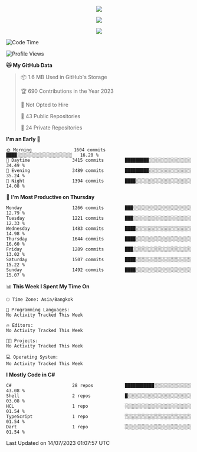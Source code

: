 <p align="center">
  <a href="say-hi.gif"> 
    <img align="center" src="say-hi.gif"/>
  </a>
</p>
<p align="center">
  <a href="https://github.com/htthinh1999">
    <img align="center" src="https://github-readme-stats-kappa-pink.vercel.app/api?username=htthinh1999&show_icons=true&count_private=true&theme=dracula"/>
  </a>
</p>
<p align="center">
  <a href="https://github.com/htthinh1999">
    <img src="https://github-readme-stats-kappa-pink.vercel.app/api/top-langs/?username=htthinh1999&layout=compact&langs_count=6&count_private=true&hide=tsql,hlsl,glsl,shaderlab&theme=dracula"/>
  </a>
</p>

<!--START_SECTION:waka-->
![Code Time](http://img.shields.io/badge/Code%20Time-0%20secs-blue)

![Profile Views](http://img.shields.io/badge/Profile%20Views-0-blue)

**🐱 My GitHub Data** 

> 📦 1.6 MB Used in GitHub's Storage 
 > 
> 🏆 690 Contributions in the Year 2023
 > 
> 🚫 Not Opted to Hire
 > 
> 📜 43 Public Repositories 
 > 
> 🔑 24 Private Repositories 
 > 
**I'm an Early 🐤** 

```text
🌞 Morning                1604 commits        ████░░░░░░░░░░░░░░░░░░░░░   16.20 % 
🌆 Daytime                3415 commits        █████████░░░░░░░░░░░░░░░░   34.49 % 
🌃 Evening                3489 commits        █████████░░░░░░░░░░░░░░░░   35.24 % 
🌙 Night                  1394 commits        ████░░░░░░░░░░░░░░░░░░░░░   14.08 % 
```
📅 **I'm Most Productive on Thursday** 

```text
Monday                   1266 commits        ███░░░░░░░░░░░░░░░░░░░░░░   12.79 % 
Tuesday                  1221 commits        ███░░░░░░░░░░░░░░░░░░░░░░   12.33 % 
Wednesday                1483 commits        ████░░░░░░░░░░░░░░░░░░░░░   14.98 % 
Thursday                 1644 commits        ████░░░░░░░░░░░░░░░░░░░░░   16.60 % 
Friday                   1289 commits        ███░░░░░░░░░░░░░░░░░░░░░░   13.02 % 
Saturday                 1507 commits        ████░░░░░░░░░░░░░░░░░░░░░   15.22 % 
Sunday                   1492 commits        ████░░░░░░░░░░░░░░░░░░░░░   15.07 % 
```


📊 **This Week I Spent My Time On** 

```text
🕑︎ Time Zone: Asia/Bangkok

💬 Programming Languages: 
No Activity Tracked This Week

🔥 Editors: 
No Activity Tracked This Week

🐱‍💻 Projects: 
No Activity Tracked This Week

💻 Operating System: 
No Activity Tracked This Week
```

**I Mostly Code in C#** 

```text
C#                       28 repos            ███████████░░░░░░░░░░░░░░   43.08 % 
Shell                    2 repos             █░░░░░░░░░░░░░░░░░░░░░░░░   03.08 % 
HCL                      1 repo              ░░░░░░░░░░░░░░░░░░░░░░░░░   01.54 % 
TypeScript               1 repo              ░░░░░░░░░░░░░░░░░░░░░░░░░   01.54 % 
Dart                     1 repo              ░░░░░░░░░░░░░░░░░░░░░░░░░   01.54 % 
```




 Last Updated on 14/07/2023 01:07:57 UTC
<!--END_SECTION:waka-->
